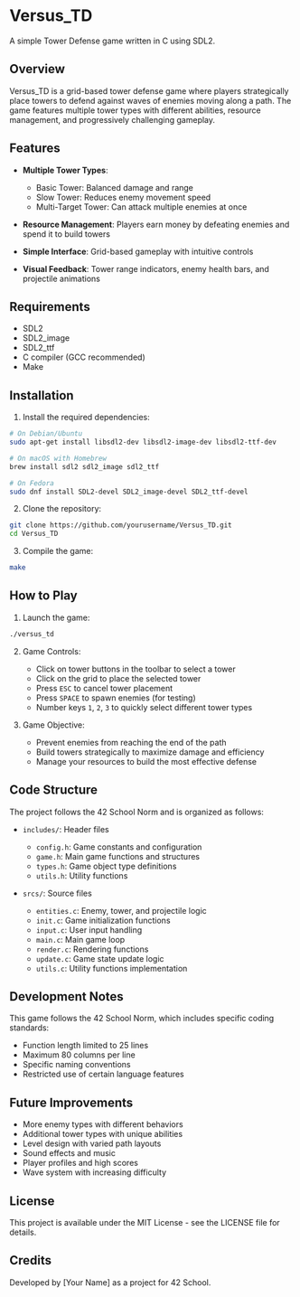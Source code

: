 # Versus_TD

A simple Tower Defense game written in C using SDL2.

## Overview

Versus_TD is a grid-based tower defense game where players strategically place towers to defend against waves of enemies moving along a path. The game features multiple tower types with different abilities, resource management, and progressively challenging gameplay.

## Features

- **Multiple Tower Types**:
  - Basic Tower: Balanced damage and range
  - Slow Tower: Reduces enemy movement speed
  - Multi-Target Tower: Can attack multiple enemies at once

- **Resource Management**: Players earn money by defeating enemies and spend it to build towers

- **Simple Interface**: Grid-based gameplay with intuitive controls

- **Visual Feedback**: Tower range indicators, enemy health bars, and projectile animations

## Requirements

- SDL2
- SDL2_image
- SDL2_ttf
- C compiler (GCC recommended)
- Make

## Installation

1. Install the required dependencies:

```bash
# On Debian/Ubuntu
sudo apt-get install libsdl2-dev libsdl2-image-dev libsdl2-ttf-dev

# On macOS with Homebrew
brew install sdl2 sdl2_image sdl2_ttf

# On Fedora
sudo dnf install SDL2-devel SDL2_image-devel SDL2_ttf-devel
```

2. Clone the repository:

```bash
git clone https://github.com/yourusername/Versus_TD.git
cd Versus_TD
```

3. Compile the game:

```bash
make
```

## How to Play

1. Launch the game:

```bash
./versus_td
```

2. Game Controls:
   - Click on tower buttons in the toolbar to select a tower
   - Click on the grid to place the selected tower
   - Press `ESC` to cancel tower placement
   - Press `SPACE` to spawn enemies (for testing)
   - Number keys `1`, `2`, `3` to quickly select different tower types

3. Game Objective:
   - Prevent enemies from reaching the end of the path
   - Build towers strategically to maximize damage and efficiency
   - Manage your resources to build the most effective defense

## Code Structure

The project follows the 42 School Norm and is organized as follows:

- `includes/`: Header files
  - `config.h`: Game constants and configuration
  - `game.h`: Main game functions and structures
  - `types.h`: Game object type definitions
  - `utils.h`: Utility functions

- `srcs/`: Source files
  - `entities.c`: Enemy, tower, and projectile logic
  - `init.c`: Game initialization functions
  - `input.c`: User input handling
  - `main.c`: Main game loop
  - `render.c`: Rendering functions
  - `update.c`: Game state update logic
  - `utils.c`: Utility functions implementation

## Development Notes

This game follows the 42 School Norm, which includes specific coding standards:
- Function length limited to 25 lines
- Maximum 80 columns per line
- Specific naming conventions
- Restricted use of certain language features

## Future Improvements

- More enemy types with different behaviors
- Additional tower types with unique abilities
- Level design with varied path layouts
- Sound effects and music
- Player profiles and high scores
- Wave system with increasing difficulty

## License

This project is available under the MIT License - see the LICENSE file for details.

## Credits

Developed by [Your Name] as a project for 42 School.
